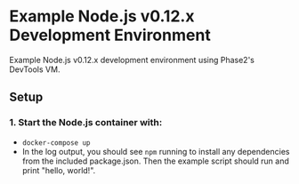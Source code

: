 # Example Node.js v0.12.x Development Environment

Example Node.js v0.12.x development environment using Phase2's DevTools VM.

## Setup

### 1. Start the Node.js container with:

  - `docker-compose up`
  - In the log output, you should see `npm` running to install any dependencies from the included package.json. Then the example script should run and print "hello, world!".
